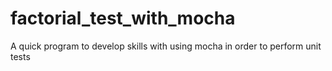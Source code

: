 # factorial_test_with_mocha
A quick program to develop skills with using mocha in order to perform unit tests
